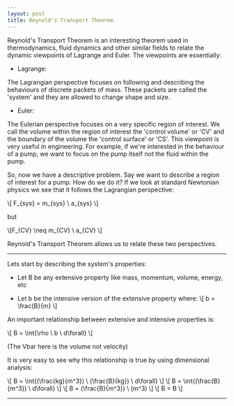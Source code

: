```yaml
---
layout: post
title: Reynold's Transport Theorem
---
```


Reynold's Transport Theorem is an interesting theorem used in thermodynamics, fluid dynamics and other similar fields to relate the dynamic viewpoints of Lagrange and Euler. The viewpoints are essentially:

* Lagrange:

The Lagrangian perspective focuses on following and describing the behaviours of discrete packets of mass. These packets 
are called the 'system' and they are allowed to change shape and size.

* Euler:

The Eulerian perspective focuses on a very specific region of interest. We call the volume within the region of interest the 'control volume' or 'CV' and the boundary of the volume the 'control surface' or 'CS'. This viewpoint is very useful in engineering. For example, if we're interested in the behaviour of a pump, we want to focus on the pump itself not the fluid within the pump.

So, now we have a descriptive problem. Say we want to describe a region of interest for a pump. How do we do it? If we look at standard Newtonian physics we see that it follows the Lagrangian perspective:

\\[ F_{sys} = m_{sys} \ a_{sys} \\]

but

\\[F_{CV} \neq m_{CV} \ a_{CV} \\]

Reynold's Transport Theorem allows us to relate these two perspectives.

---

Lets start by describing the system's properties:

* Let B be any extensive property like mass, momentum, volume, energy, etc

* Let b be the intensive version of the extensive property where:
\\[ b = \frac{B}{m} \\]

An important relationship between extensive and intensive properties is:

\\[ B = \int{\rho \ b \ d\forall} \\]

(The Vbar here is the volume not velocity)

It is very easy to see why this relationship is true by using dimensional analysis:

\\[ B = \int{(\frac{kg}{m^3}) \ (\frac{B}{kg}) \ d\forall} \\]
\\[ B = \int{(\frac{B}{m^3}) \ d\forall} \\]
\\[ B = (\frac{B}{m^3}) \ (m^3) \\]
\\[ B = B \\]

---

